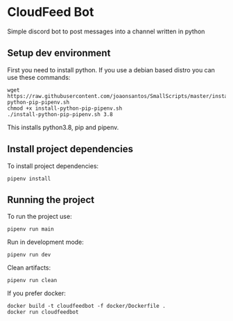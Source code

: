 # CloudFeed Bot

Simple discord bot to post messages into a channel written in python

## Setup dev environment

First you need to install python. If you use a debian based distro you can use these commands:
```
wget https://raw.githubusercontent.com/joaonsantos/SmallScripts/master/install-python-pip-pipenv.sh
chmod +x install-python-pip-pipenv.sh
./install-python-pip-pipenv.sh 3.8
```

This installs python3.8, pip and pipenv.

## Install project dependencies

To install project dependencies:
```
pipenv install
```

## Running the project

To run the project use:
```
pipenv run main
```

Run in development mode:
```
pipenv run dev
```

Clean artifacts:
```
pipenv run clean
```

If you prefer docker:
```
docker build -t cloudfeedbot -f docker/Dockerfile .
docker run cloudfeedbot
```


